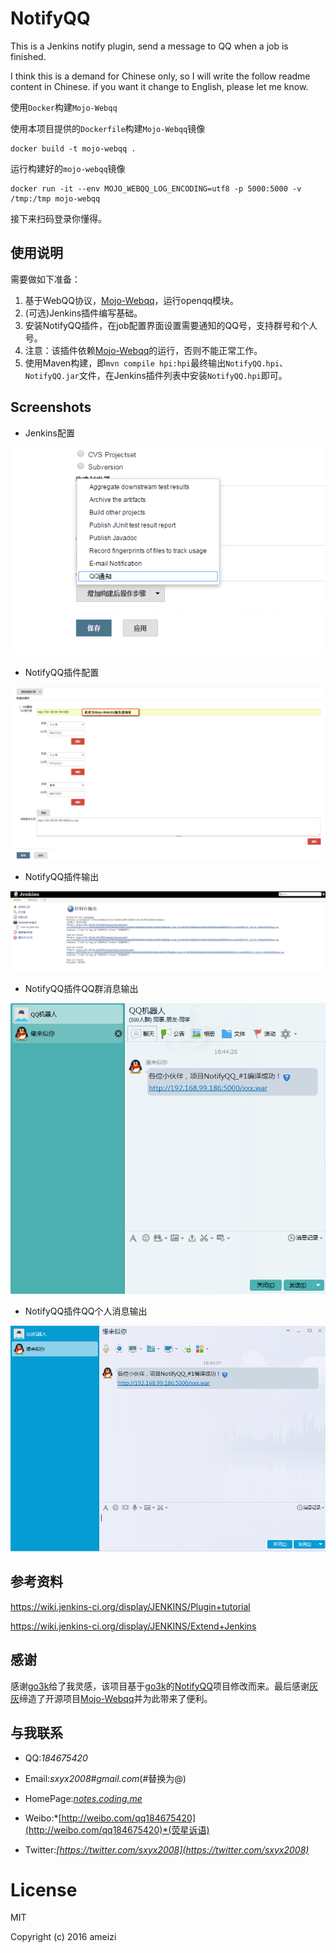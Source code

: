 # NotifyQQ
This is a Jenkins notify plugin, send a message to QQ when a job is finished.

I think this is a demand for Chinese only, so I will write the follow readme content in Chinese. if you want it change to English, please let me know.

使用`Docker`构建`Mojo-Webqq`

使用本项目提供的`Dockerfile`构建`Mojo-Webqq`镜像

```
docker build -t mojo-webqq .
```

运行构建好的`mojo-webqq`镜像

```
docker run -it --env MOJO_WEBQQ_LOG_ENCODING=utf8 -p 5000:5000 -v /tmp:/tmp mojo-webqq 
```

接下来扫码登录你懂得。

## 使用说明

需要做如下准备：

1. 基于WebQQ协议，[Mojo-Webqq](https://github.com/sjdy521/Mojo-Webqq)，运行openqq模块。
2. (可选)Jenkins插件编写基础。
3. 安装NotifyQQ插件，在job配置界面设置需要通知的QQ号，支持群号和个人号。
4. 注意：该插件依赖[Mojo-Webqq](https://github.com/sjdy521/Mojo-Webqq)的运行，否则不能正常工作。
5. 使用Maven构建，即`mvn compile hpi:hpi`最终输出`NotifyQQ.hpi`、`NotifyQQ.jar`文件，在Jenkins插件列表中安装`NotifyQQ.hpi`即可。
## Screenshots

* Jenkins配置

![](Screenshots/1.png)

* NotifyQQ插件配置

![](Screenshots/2.png)

* NotifyQQ插件输出

![](Screenshots/3.png)

* NotifyQQ插件QQ群消息输出

![](Screenshots/4.png)

* NotifyQQ插件QQ个人消息输出

![](Screenshots/5.png)


## 参考资料

https://wiki.jenkins-ci.org/display/JENKINS/Plugin+tutorial

https://wiki.jenkins-ci.org/display/JENKINS/Extend+Jenkins


## 感谢

感谢[go3k](https://github.com/go3k)给了我灵感，该项目基于[go3k](https://github.com/go3k)的[NotifyQQ](https://github.com/go3k/NotifyQQ)项目修改而来。最后感谢[灰灰](https://github.com/sjdy521)缔造了开源项目[Mojo-Webqq](https://github.com/sjdy521/Mojo-Webqq)并为此带来了便利。



## 与我联系

* QQ:*184675420*

* Email:*sxyx2008#gmail.com*(#替换为@)

* HomePage:*[notes.coding.me](http://notes.coding.me)*

* Weibo:*[http://weibo.com/qq184675420](http://weibo.com/qq184675420)*(荧星诉语)

* Twitter:*[https://twitter.com/sxyx2008](https://twitter.com/sxyx2008)*


# License

MIT

Copyright (c) 2016 ameizi